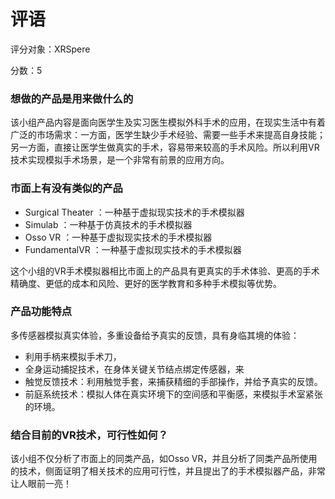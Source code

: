 # 评语

评分对象：XRSpere

分数：5

### 想做的产品是用来做什么的

该小组产品内容是面向医学生及实习医生模拟外科手术的应用，在现实生活中有着广泛的市场需求：一方面，医学生缺少手术经验、需要一些手术来提高自身技能；另一方面，直接让医学生做真实的手术，容易带来较高的手术风险。所以利用VR技术实现模拟手术场景，是一个非常有前景的应用方向。

### 市面上有没有类似的产品

- Surgical Theater ：一种基于虚拟现实技术的手术模拟器
- Simulab ：一种基于仿真技术的手术模拟器
- Osso VR ：一种基于虚拟现实技术的手术模拟器
- FundamentalVR ：一种基于虚拟现实技术的手术模拟器

这个小组的VR手术模拟器相比市面上的产品具有更真实的手术体验、更高的手术精确度、更低的成本和风险、更好的医学教育和多种手术模拟等优势。

### 产品功能特点

多传感器模拟真实体验，多重设备给予真实的反馈，具有身临其境的体验：

- 利用手柄来模拟手术刀，
- 全身运动捕捉技术，在身体关键关节结点绑定传感器，来
- 触觉反馈技术：利用触觉手套，来捕获精细的手部操作，并给予真实的反馈。
- 前庭系统技术：模拟人体在真实环境下的空间感和平衡感，来模拟手术室紧张的环境。

### 结合目前的VR技术，可行性如何？

该小组不仅分析了市面上的同类产品，如Osso VR，并且分析了同类产品所使用的技术，侧面证明了相关技术的应用可行性，并且提出了的手术模拟器产品，非常让人眼前一亮！



